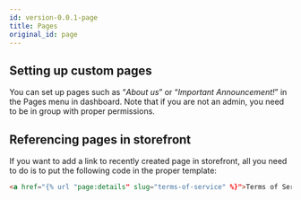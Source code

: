 ```yaml
---
id: version-0.0.1-page
title: Pages
original_id: page
---
```


## Setting up custom pages

You can set up pages such as “_About us_” or “_Important Announcement!_” in the Pages menu in dashboard. Note that if you are not an admin, you need to be in group with proper permissions.


## Referencing pages in storefront

If you want to add a link to recently created page in storefront, all you need to do is to put the following code in the proper template:

```html
<a href="{% url "page:details" slug="terms-of-service" %}">Terms of Service</a>
```